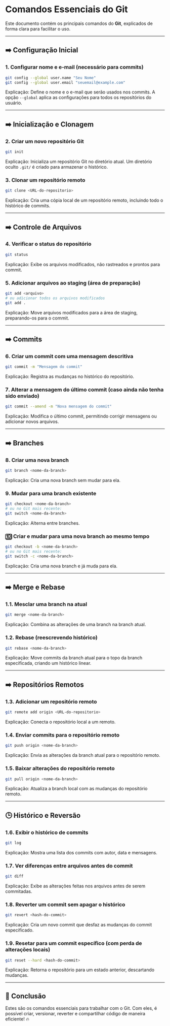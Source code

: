 # Comandos Essenciais do Git

Este documento contém os principais comandos do **Git**, explicados de forma clara para facilitar o uso.

---

## ➡️ Configuração Inicial

### 1️. Configurar nome e e-mail (necessário para commits)
```bash
git config --global user.name "Seu Nome"
git config --global user.email "seuemail@example.com"
```
Explicação: Define o nome e o e-mail que serão usados nos commits. A opção `--global` aplica as configurações para todos os repositórios do usuário.

---

## ➡️ Inicialização e Clonagem

### 2️. Criar um novo repositório Git
```bash
git init
```
Explicação: Inicializa um repositório Git no diretório atual. Um diretório oculto `.git/` é criado para armazenar o histórico.

### 3️. Clonar um repositório remoto
```bash
git clone <URL-do-repositorio>
```
Explicação: Cria uma cópia local de um repositório remoto, incluindo todo o histórico de commits.

---

## ➡️ Controle de Arquivos

### 4️. Verificar o status do repositório
```bash
git status
```
Explicação: Exibe os arquivos modificados, não rastreados e prontos para commit.

### 5️. Adicionar arquivos ao staging (área de preparação)
```bash
git add <arquivo>
# ou adicionar todos os arquivos modificados
git add .
```
Explicação: Move arquivos modificados para a área de staging, preparando-os para o commit.

---

## ➡️ Commits

### 6️. Criar um commit com uma mensagem descritiva
```bash
git commit -m "Mensagem do commit"
```
Explicação: Registra as mudanças no histórico do repositório.

### 7️. Alterar a mensagem do último commit (caso ainda não tenha sido enviado)
```bash
git commit --amend -m "Nova mensagem do commit"
```
Explicação: Modifica o último commit, permitindo corrigir mensagens ou adicionar novos arquivos.

---

## ➡️ Branches

### 8️. Criar uma nova branch
```bash
git branch <nome-da-branch>
```
Explicação: Cria uma nova branch sem mudar para ela.

### 9️. Mudar para uma branch existente
```bash
git checkout <nome-da-branch>
# ou no Git mais recente:
git switch <nome-da-branch>
```
Explicação: Alterna entre branches.

### 🔟 Criar e mudar para uma nova branch ao mesmo tempo
```bash
git checkout -b <nome-da-branch>
# ou no Git mais recente:
git switch -c <nome-da-branch>
```
Explicação: Cria uma nova branch e já muda para ela.

---

## ➡️ Merge e Rebase

### 1️.1️. Mesclar uma branch na atual
```bash
git merge <nome-da-branch>
```
Explicação: Combina as alterações de uma branch na branch atual.

### 1️.2️. Rebase (reescrevendo histórico)
```bash
git rebase <nome-da-branch>
```
Explicação: Move commits da branch atual para o topo da branch especificada, criando um histórico linear.

---

## ➡️ Repositórios Remotos

### 1️.3️. Adicionar um repositório remoto
```bash
git remote add origin <URL-do-repositorio>
```
Explicação: Conecta o repositório local a um remoto.

### 1️.4️. Enviar commits para o repositório remoto
```bash
git push origin <nome-da-branch>
```
Explicação: Envia as alterações da branch atual para o repositório remoto.

### 1️.5️. Baixar alterações do repositório remoto
```bash
git pull origin <nome-da-branch>
```
Explicação: Atualiza a branch local com as mudanças do repositório remoto.

---

## 🕒 Histórico e Reversão

### 1️.6️. Exibir o histórico de commits
```bash
git log
```
Explicação: Mostra uma lista dos commits com autor, data e mensagens.

### 1️.7️. Ver diferenças entre arquivos antes do commit
```bash
git diff
```
Explicação: Exibe as alterações feitas nos arquivos antes de serem commitadas.

### 1️.8️. Reverter um commit sem apagar o histórico
```bash
git revert <hash-do-commit>
```
Explicação: Cria um novo commit que desfaz as mudanças do commit especificado.

### 1️.9️. Resetar para um commit específico (com perda de alterações locais)
```bash
git reset --hard <hash-do-commit>
```
Explicação: Retorna o repositório para um estado anterior, descartando mudanças.

---

## 🚀 Conclusão
Estes são os comandos essenciais para trabalhar com o Git. Com eles, é possível criar, versionar, reverter e compartilhar código de maneira eficiente! 🔥
